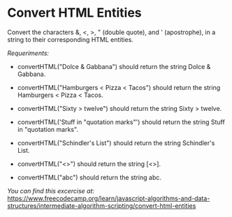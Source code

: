 # Convert HTML Entities

Convert the characters &, <, >, " (double quote), and ' (apostrophe), in a string to their corresponding HTML entities.

_Requeriments:_
* convertHTML("Dolce & Gabbana") should return the string Dolce &amp; Gabbana.

* convertHTML("Hamburgers < Pizza < Tacos") should return the string Hamburgers &lt; Pizza &lt; Tacos.

* convertHTML("Sixty > twelve") should return the string Sixty &gt; twelve.

* convertHTML('Stuff in "quotation marks"') should return the string Stuff in &quot;quotation marks&quot;.

* convertHTML("Schindler's List") should return the string Schindler&apos;s List.

* convertHTML("<>") should return the string [&lt;&gt;].

* convertHTML("abc") should return the string abc.


_You can find this excercise at:_
https://www.freecodecamp.org/learn/javascript-algorithms-and-data-structures/intermediate-algorithm-scripting/convert-html-entities
